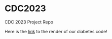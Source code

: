 # CDC2023
CDC 2023 Project Repo

Here is the [link](https://tsaiyi0.github.io/diabetes.html) to the render of our diabetes code!
